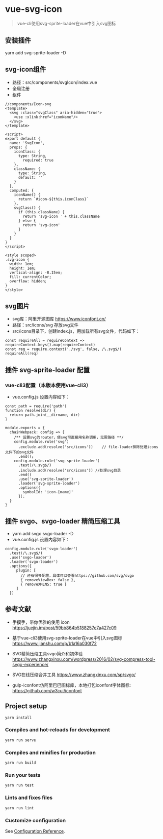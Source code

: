 # vue-svg-icon
> vue-cli使用svg-sprite-loader在vue中引入svg图标

## 安装插件
yarn add svg-sprite-loader -D

## svg-icon组件
- 路径：src/components/svgIcon/index.vue
- 全局注册
- 组件

```
//components/Icon-svg
<template>
  <svg :class="svgClass" aria-hidden="true">
  	<use :xlink:href="iconName"/>
  </svg>
</template>

<script>
export default {
  name: 'SvgIcon',
  props: {
    iconClass: {
  	  type: String,
  		required: true
  	},
  	className: {
  	  type: String,
  	  default: ''
  	}
  },
  computed: {
  	iconName() {
  	  return `#icon-${this.iconClass}`
  	},
  	svgClass() {
  	  if (this.className) {
  	    return 'svg-icon ' + this.className
  	  } else {
  		return 'svg-icon'
  	  }
  	}
  }
}
</script>

<style scoped>
.svg-icon {
  width: 1em;
  height: 1em;
  vertical-align: -0.15em;
  fill: currentColor;
  overflow: hidden;
}
</style>
```
## svg图片
- svg库：阿里开源图库 https://www.iconfont.cn/
- 路径：src/icons/svg 存放svg文件
- src/icons目录下，创建index.js，用加载所有svg文件，代码如下：
```
const requireAll = requireContext => requireContext.keys().map(requireContext)
const req = require.context('./svg', false, /\.svg$/)
requireAll(req)

```
## 插件 svg-sprite-loader 配置
### vue-cli3配置（本版本使用vue-cli3）
- vue.config.js 设置内容如下：
```
const path = require('path')
function resolve(dir) {
  return path.join(__dirname, dir)
}

module.exports = {
  chainWebpack: config => {
  	/** 设置svg的router，使svg可直接用名称调用，无需路径 **/
  	config.module.rule('svg')
  	  .exclude.add(resolve('src/icons'))	// file-loader排除处理icons文件下的svg文件
  	  .end();
  	config.module.rule('svg-sprite-loader')
  	  .test(/\.svg$/)
  	  .include.add(resolve('src/icons')) //处理svg目录
  	  .end()
  	  .use('svg-sprite-loader')
  	  .loader('svg-sprite-loader')
  	  .options({
  	  	symbolId: 'icon-[name]'
  	  });
  }
}
```
## 插件 svgo、svgo-loader 精简压缩工具
- yarn add svgo svgo-loader -D
- vue.config.js 设置内容如下：
```
config.module.rule('svgo-loader')
  .test(/\.svg$/)
  .use('svgo-loader')
  .loader('svgo-loader')
  .options({
  	 plugin: [
  	   // 还有很多配置，具体可以查看https://github.com/svg/svgo
  	   { removeViewBox: false },
  	   { removeXMLNS: true }
  	 ]
  })
```

## 参考文献
- 手摸手，带你优雅的使用 icon https://juejin.im/post/59bb864b5188257e7a427c09
- 基于vue-cli3使用svg-sprite-loader在vue中引入svg图标 https://www.jianshu.com/p/b1a16a030f72
- SVG精简压缩工具svgo简介和初体验 https://www.zhangxinxu.com/wordpress/2016/02/svg-compress-tool-svgo-experience/
- SVG在线压缩合并工具 https://www.zhangxinxu.com/sp/svgo/

- gulp-iconfont仿阿里巴巴图标库，本地打包iconfont字体图标: https://github.com/w3cui/iconfont

## Project setup
```
yarn install
```

### Compiles and hot-reloads for development
```
yarn run serve
```

### Compiles and minifies for production
```
yarn run build
```

### Run your tests
```
yarn run test
```

### Lints and fixes files
```
yarn run lint
```

### Customize configuration
See [Configuration Reference](https://cli.vuejs.org/config/).
